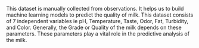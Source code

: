 This dataset is manually collected from observations. It helps us to build machine learning models to predict the quality of milk.
This dataset consists of 7 independent variables ie pH, Temperature, Taste, Odor, Fat, Turbidity, and Color.
Generally, the Grade or Quality of the milk depends on these parameters. These parameters play a vital role in the predictive analysis of the milk.
